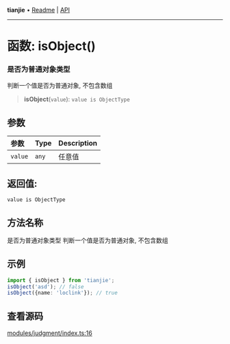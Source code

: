 **tianjie** • [Readme](../README.md) \| [API](../globals.md)

***

# 函数: isObject()

### 是否为普通对象类型
判断一个值是否为普通对象, 不包含数组

<a id="undefined" name="undefined"></a>

> **isObject**(`value`): `value is ObjectType`

## 参数

| 参数 | Type | Description |
| :------ | :------ | :------ |
| `value` | `any` | 任意值 |

## 返回值:

`value is ObjectType`

## 方法名称

是否为普通对象类型
判断一个值是否为普通对象, 不包含数组

## 示例

```ts
import { isObject } from 'tianjie';
isObject('asd'); // false
isObject({name: 'loclink'}); // true
```

## 查看源码

[modules/judgment/index.ts:16](https://github.com/hacxy/tianjie/blob/32d17b0fb1c41747dfab8feb61e15c433f68f661/src/modules/judgment/index.ts#L16)
